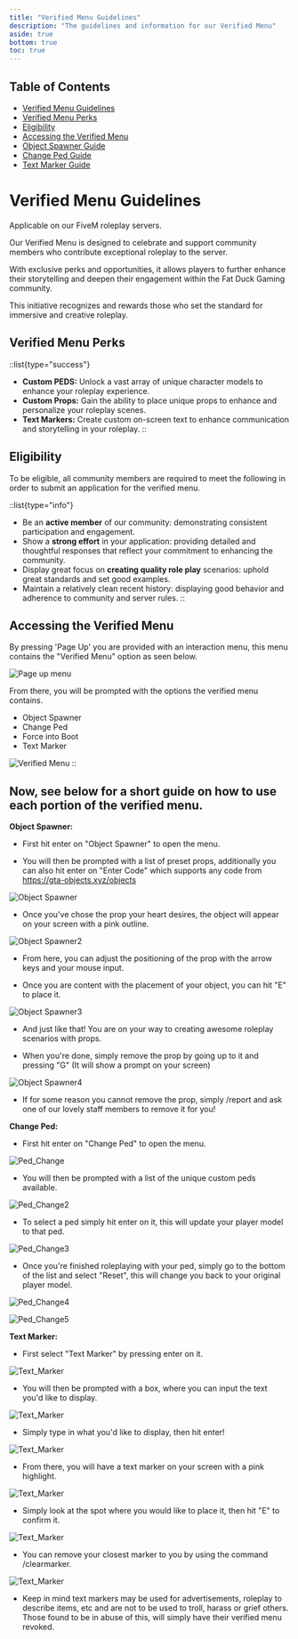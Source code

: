 ```yaml
---
title: "Verified Menu Guidelines"
description: "The guidelines and information for our Verified Menu"
aside: true
bottom: true
toc: true
---
```


## Table of Contents
-   [Verified Menu Guidelines](#Verified-Menu-Guidelines)
-   [Verified Menu Perks](#inventory-chat--menus)
-   [Eligibility](#purchasing-and-using-radios)
-   [Accessing the Verified Menu](#drivers-license)
-   [Object Spawner Guide](#purchasing-first-car)
-   [Change Ped Guide](#Where-does-my-new-car-go)
-   [Text Marker Guide]()

# Verified Menu Guidelines
Applicable on our FiveM roleplay servers.

Our Verified Menu is designed to celebrate and support community members who contribute exceptional roleplay to the server. 

With exclusive perks and opportunities, it allows players to further enhance their storytelling and deepen their engagement within the Fat Duck Gaming community. 

This initiative recognizes and rewards those who set the standard for immersive and creative roleplay.

## Verified Menu Perks

::list{type="success"}
- **Custom PEDS:** Unlock a vast array of unique character models to enhance your roleplay experience.
- **Custom Props:** Gain the ability to place unique props to enhance and personalize your roleplay scenes.
- **Text Markers:** Create custom on-screen text to enhance communication and storytelling in your roleplay.
::

## Eligibility

To be eligible, all community members are required to meet the following in order to submit an application for the verified menu.

::list{type="info"}
- Be an **active member** of our community: demonstrating consistent participation and engagement.
- Show a **strong effort** in your application: providing detailed and thoughtful responses that reflect your commitment to enhancing the community.
- Display great focus on **creating quality role play** scenarios: uphold great standards and set good examples.
- Maintain a relatively clean recent history: displaying good behavior and adherence to community and server rules.
::

## Accessing the Verified Menu

By pressing 'Page Up' you are provided with an interaction menu, this menu contains the "Verified Menu" option as seen below.

![Page up menu](https://cdn.fatduckgaming.com/02dc1a0e-fc2c-4361-b351-f5d1933070d0_1726660338905.png)

From there, you will be prompted with the options the verified menu contains.

- Object Spawner
- Change Ped
- Force into Boot
- Text Marker

![Verified Menu](https://i.imgur.com/IqNAh3N.png)
::

## Now, **see below** for a short guide on how to use each portion of the verified menu.

**Object Spawner:** 

- First hit enter on "Object Spawner" to open the menu.

- You will then be prompted with a list of preset props, additionally you can also hit enter on "Enter Code" which supports any code from https://gta-objects.xyz/objects

![Object Spawner](https://i.imgur.com/P9O0vTY.png)

- Once you've chose the prop your heart desires, the object will appear on your screen with a pink outline.

![Object Spawner2](https://i.imgur.com/r5cvYBx.png)

- From here, you can adjust the positioning of the prop with the arrow keys and your mouse input.

- Once you are content with the placement of your object, you can hit "E" to place it.

![Object Spawner3](https://i.imgur.com/fowUy3N.png) 

- And just like that! You are on your way to creating awesome roleplay scenarios with props.

- When you're done, simply remove the prop by going up to it and pressing "G" (It will show a prompt on your screen)

![Object Spawner4](https://i.imgur.com/QGbnizm.png) 

- If for some reason you cannot remove the prop, simply /report and ask one of our lovely staff members to remove it for you!

**Change Ped:**

- First hit enter on "Change Ped" to open the menu.

![Ped_Change](https://i.imgur.com/QLuYumQ.png)

- You will then be prompted with a list of the unique custom peds available.

![Ped_Change2](https://i.imgur.com/SJxoGVF.png)

- To select a ped simply hit enter on it, this will update your player model to that ped.

![Ped_Change3](https://i.imgur.com/0y1UOc8.png)

- Once you're finished roleplaying with your ped, simply go to the bottom of the list and select "Reset", this will change you back to your original player model.

![Ped_Change4](https://i.imgur.com/6kMZXf2.png)

![Ped_Change5](https://i.imgur.com/0niD0Zz.png)

**Text Marker:** 

- First select "Text Marker" by pressing enter on it.

![Text_Marker](https://i.imgur.com/npZsNnd.png)

- You will then be prompted with a box, where you can input the text you'd like to display.

![Text_Marker](https://i.imgur.com/l4IKCky.png)

- Simply type in what you'd like to display, then hit enter!

![Text_Marker](https://i.imgur.com/pIQgLvL.png)

- From there, you will have a text marker on your screen with a pink highlight.

![Text_Marker](https://i.imgur.com/ObiM2Q6.png)

- Simply look at the spot where you would like to place it, then hit "E" to confirm it.

![Text_Marker](https://i.imgur.com/x4utcjw.png)

- You can remove your closest marker to you by using the command /clearmarker.

![Text_Marker](https://i.imgur.com/yTviTQQ.png)

- Keep in mind text markers may be used for advertisements, roleplay to describe items, etc and are not to be used to troll, harass or grief others. Those found to be in abuse of this, will simply have their verified menu revoked.




